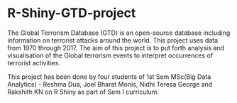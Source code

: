 # R-Shiny-GTD-project
The Global Terrorism Database (GTD) is an open-source database including information on terrorist attacks around the world. This project uses data from 1970 through 2017.
The aim of this project is to put forth analysis and visualisation of the Global terrorism events to interpret occurrences of terrorist activities.

This project has been done by four students of 1st Sem MSc(Big Data Analytics) - Reshma Dua, Joel Bharat Monis, Nidhi Teresa George and Rakshith KN on R Shiny as part of Sem I 
curriculum.

